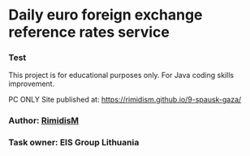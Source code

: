 
# Daily euro foreign exchange reference rates service
### Test 

This project is for educational purposes only. For Java coding skills improvement.

PC ONLY Site published at: https://rimidism.github.io/9-spausk-gaza/


### Author: [RimidisM](https://github.com/RimidisM)
### Task owner: EIS Group Lithuania
